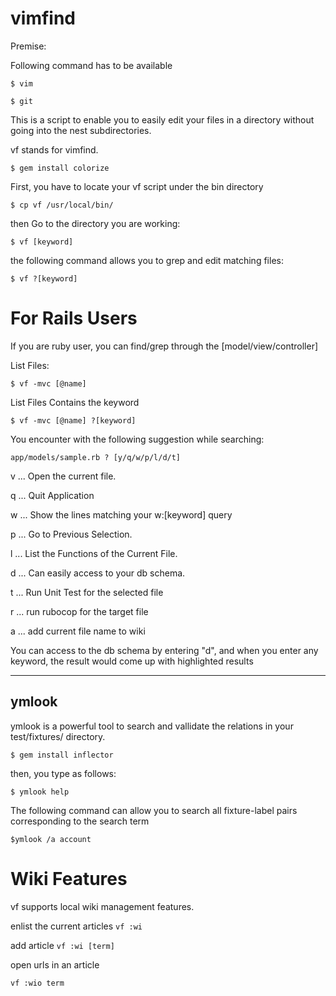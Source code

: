 # vimfind

Premise:

Following command has to be available

`
$ vim
`

`
$ git
`

This is a script to enable you to easily edit your files in a directory without going into the nest subdirectories.

vf stands for vimfind.

`
$ gem install colorize
`

First, you have to locate your vf script under the bin directory

`
$ cp vf /usr/local/bin/
`

then Go to the directory you are working:

`
$ vf [keyword]
`

the following command allows you to grep and edit matching files:

`
$ vf ?[keyword]
`

# For Rails Users

If you are ruby user, you can find/grep through the [model/view/controller]

List Files:

`
$ vf -mvc [@name] 
`

List Files Contains the keyword

`
$ vf -mvc [@name] ?[keyword]
`

You encounter with the following suggestion while searching:

`
app/models/sample.rb ? [y/q/w/p/l/d/t]
`

v ... Open the current file.

q ... Quit Application

w ... Show the lines matching your w:[keyword] query

p ... Go to Previous Selection. 

l ... List the Functions of the Current File.

d ... Can easily access to your db schema.

t ... Run Unit Test for the selected file

r ... run rubocop for the target file

a ... add current file name to wiki 

You can access to the db schema by entering "d", and
when you enter any keyword, the result would come up
with highlighted results

--------------
ymlook
--------------

ymlook is a powerful tool to search and vallidate the relations in your test/fixtures/ directory.

`
$ gem install inflector
`

then, you type as follows:

`
$ ymlook help
`

The following command can allow you to search all fixture-label pairs corresponding to the search term

`$ymlook /a account`


# Wiki Features

vf supports local wiki management features.

enlist the current articles
`
vf :wi
`

add article
`
vf :wi [term]
`

open urls in an article

`
vf :wio term
`

